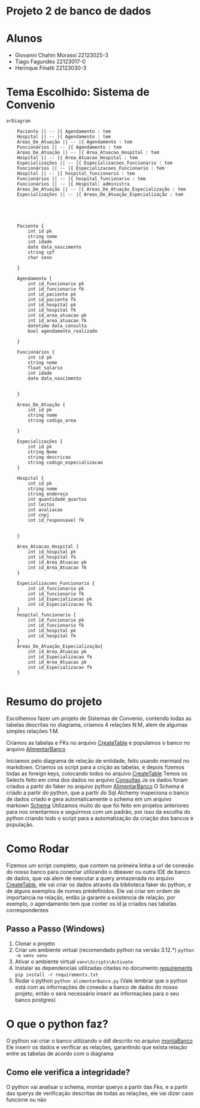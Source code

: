 # Projeto 2 de banco de dados

# Alunos
 - Giovanni Chahin Morassi 22123025-3
 - Tiago Fagundes 22123017-0
 - Herinque Finatti 22123030-3

# Tema Escolhido: Sistema de Convenio

```mermaid
erDiagram

    Paciente || -- |{ Agendamento : tem 
    Hospital || -- |{ Agendamento : tem 
    Areas_De_Atuação || -- |{ Agendamento : tem 
    Funcionários || -- |{ Agendamento : tem 
    Areas_De_Atuação || -- |{ Area_Atuacao_Hospital : tem
    Hospital || -- |{ Area_Atuacao_Hospital : tem
    Especializações || -- |{ Especializacoes_Funcionario : tem
    Funcionários || -- |{ Especializacoes_Funcionario : tem
    Hospital || -- |{ hospital_funcionario : tem
    Funcionários || -- |{ hospital_funcionario : tem
    Funcionários || -- |{ Hospital: administra
    Areas_De_Atuação || -- |{ Areas_De_Atuação_Especialização : tem
    Especializações || -- |{ Areas_De_Atuação_Especialização : tem

    



    Paciente {
        int id pk
        string nome 
        int idade
        date data_nascimento
        string cpf
        char sexo
        
    }

    Agendamento {
        int id_funcionario pk
        int id_funcionario fk
        int id_paciente pk
        int id_paciente fk
        int id_hospital pk
        int id_hospital fk
        int id_area_atuacao pk
        int id_area_atuacao fk
        datetime data_consulta  
        bool agendamento_realizado  

    }

    Funcionários {
        int id pk
        string nome
        float salario
        int idade
        date data_nascimento

        
    }

    Areas_De_Atuação {
        int id pk
        string nome
        string codigo_area
        
    }

    Especializações {
        int id pk
        string Nome 
        string descricao
        string codigo_especializacao
    }

    Hospital {
        int id pk
        string nome
        string endereço
        int quantidade_quartos
        int leitos
        int avaliacao
        int cnpj
        int id_responsavel fk


    }

    Area_Atuacao_Hospital {
        int id_hospital pk
        int id_hospital fk
        int id_Area_Atuacao pk
        int id_Area_Atuacao fk
    }

    Especializacoes_Funcionario {
        int id_funcionario pk
        int id_funcionario fk
        int id_Especializacao pk
        int id_Especializacao fk
    }
    hospital_funcionario {
        int id_funcionario pk
        int id_funcionario fk
        int id_hospital pk
        int id_hospital fk
    }
    Areas_De_Atuação_Especialização{
        int id_Area_Atuacao pk
        int id_Especializacao fk
        int id_Area_Atuacao pk
        int id_Especializacao fk
    }


```

# Resumo do projeto

Escolhemos fazer um projeto de Sistemas de Convenio, contendo todas as tabelas descritas no diagrama, criamos 4 relações N:M, alem de algumas simples relações 1:M.

Criamos as tabelas e FKs no arquivo [CreateTable](CreateTable.sql) e populamos o banco no arquivo [AlimentarBanco](AlimentarBanco.py)

Iniciamos pelo diagrama de relação de entidade, feito usando mermaid no markdown.
Criamos os script para a crição as tabelas, e depois fizemos todas as foreign keys, colocando todos no arquivo [CreateTable](CreateTable.sql)
Temos os Selects feito em cima dos dados no arquivo [Consultas](Consultas.sql)
Ja os dados foram criados a partir do faker no arquivo python [AlimentarBanco](AlimentarBanco.py)
O Schema é criado a partir do python, que a partir do Sql Alchemy inspeciona o banco de dados criado e gera automaticamente o schema em um arquivo markown [Schema](Schema.md)
Utilizamos muito do que foi feito em projetos anteriores para nos orientarmos e seguirmos com um padrão, por isso da escolha do python criando todo o script para a automatização da criação dos bancos e população.



# Como Rodar

Fizemos um script completo, que contem na primeira linha a url de conexão do nosso banco para conectar utilizando o dbeaver ou outra IDE de banco de dados, que vai alem de executar a query armazenada no arquivo [CreateTable](CreateTable.sql), ele vai criar os dados através da biblioteca faker do python, e de alguns exemplos de nomes prédefinidos.
Ele vai criar em ordem de importancia na relação, então ja garante a existencia de relação, por exemplo, o agendamento tem que conter os id ja criados nas tabelas correspondentes

## Passo a Passo (Windows)
1. Clonar o projeto 
1. Criar um ambiente virtual (recomendado python na versão 3.12.*) ```python -m venv venv```
1. Ativar o ambiente virtual ```venv\Scripts\Activate```
1. Instalar as dependencias utilizadas citadas no documento [requirements](requirements.txt) ```pip install -r requirements.txt```
1. Rodar o python ```python alimentarBanco.py``` (Vale lembrar que o python está com as informações de conexão a banco de dados do nosso projeto, então o será necessário inserir as informações para o seu banco postgres)

# O que o python faz?
O python vai criar o banco utilizando o ddl descrito no arquivo [montaBanco](CreateTable.sql)
Ele inserir os dados e verificar as relações, garantindo que exista relação entre as tabelas de acordo com o diagrama

## Como ele verifica a integridade?
O python vai analisar o schema, montar querys a partir das Fks, e a partir das querys de verificação descritas de todas as relações, ele vai dizer caso funcione ou não




